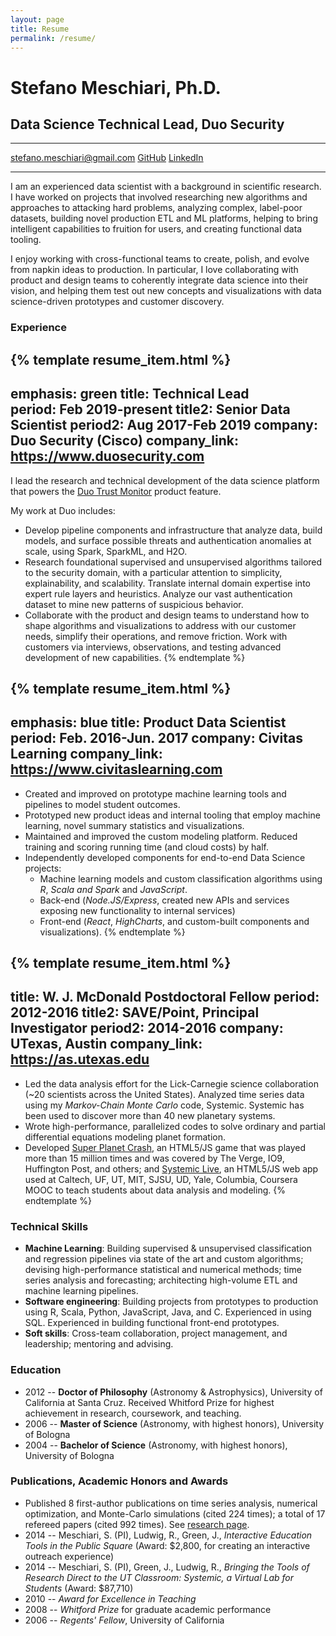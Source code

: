 ```yaml
---
layout: page
title: Resume
permalink: /resume/
---
```

<div class="float-right">
<!--
Downloadable resume coming back soon!
<a class="more" href="/meschiari_resume.pdf">Download PDF</a>
-->
</div>


<h1 class="name">Stefano Meschiari, Ph.D.</h1>
<h2 class="subtitle">Data Science Technical Lead, Duo Security</h2>
<hr>
<div class="links">
<a href="mailto:stefano.meschiari@gmail.com" class="ui circular button"><i class="mail outline icon"></i> stefano.meschiari@gmail.com</a>
<a href="https://github.com/stefano-meschiari" class="ui circular button"><i class="github icon"></i> GitHub</a>
<a href="https://www.linkedin.com/in/stefano-meschiari-46966242/" class="ui circular button"><i class="linkedin icon"></i> LinkedIn</a>
</div>
<hr>

I am an experienced data scientist with a background in scientific research. I have worked on projects that involved  researching new algorithms and approaches to attacking hard problems, analyzing complex, label-poor datasets, building novel production ETL and ML platforms, helping to bring intelligent capabilities to fruition for users, and creating functional data tooling.

I enjoy working with cross-functional teams to create, polish, and evolve from napkin ideas to production. In particular, I love collaborating with product and design teams to coherently integrate data science into their vision, and helping them test out new concepts and visualizations with data science-driven prototypes and customer discovery.

### Experience

{% template resume_item.html %}
---
emphasis: green
title: Technical Lead<br>
period: Feb 2019-present
title2: Senior Data Scientist
period2: Aug 2017-Feb 2019
company: Duo Security (Cisco)
company_link: https://www.duosecurity.com
---
I lead the research and technical development of the data science platform that powers the <a href="https://duo.com/blog/duo-trust-monitor-is-here-to-make-risk-detection-easy" target="_blank">Duo Trust Monitor</a> product feature.

My work at Duo includes:
* Develop pipeline components and infrastructure that analyze data, build models, and surface possible threats and authentication anomalies at scale, using Spark, SparkML, and H2O.
* Research foundational supervised and unsupervised algorithms tailored to the security domain, with a particular attention to simplicity, explainability, and scalability. Translate internal domain expertise into expert rule layers and heuristics. Analyze our vast authentication dataset to mine new patterns of suspicious behavior.
* Collaborate with the product and design teams to understand how to shape algorithms and visualizations to address with our customer needs, simplify their operations, and remove friction. Work with customers via interviews, observations, and testing advanced development of new capabilities.
{% endtemplate %}

{% template resume_item.html %}
---
emphasis: blue
title: Product Data Scientist
period: Feb. 2016-Jun. 2017
company: Civitas Learning
company_link: https://www.civitaslearning.com
---
* Created and improved on prototype machine learning tools and pipelines to model student outcomes.
* Prototyped new product ideas and internal tooling that employ machine learning, novel summary statistics and visualizations.
* Maintained and improved the custom modeling platform. Reduced training and scoring running time (and cloud costs) by half.
* Independently developed components for end-to-end Data Science projects:
  * Machine learning models and custom classification algorithms using *R*, *Scala and Spark* and *JavaScript*.
  * Back-end (*Node.JS/Express*, created new APIs and services exposing new functionality to internal services)
  * Front-end (*React*, *HighCharts*, and custom-built components and visualizations).
{% endtemplate %}

{% template resume_item.html %}
---
title: W. J. McDonald Postdoctoral Fellow
period: 2012-2016
title2: SAVE/Point, Principal Investigator
period2: 2014-2016
company: UTexas, Austin
company_link: https://as.utexas.edu
---
* Led the data analysis effort for the Lick-Carnegie science collaboration (~20 scientists across the United States). Analyzed time series data using my *Markov-Chain Monte Carlo* code, Systemic. Systemic has been used to discover more than 40 new planetary systems.
* Wrote high-performance, parallelized codes to solve ordinary and partial differential equations modeling planet formation.
* Developed [Super Planet Crash](/projects#spc), an HTML5/JS game that was played more than 15 million times and was covered by The Verge, IO9, Huffington Post, and others; and [Systemic Live](/projects#systemic), an HTML5/JS web app used at Caltech, UF, UT, MIT, SJSU, UD, Yale, Columbia, Coursera MOOC to teach students about data analysis and modeling.
{% endtemplate %}

### Technical Skills
* **Machine Learning**: Building supervised & unsupervised classification and regression pipelines via state of the art and custom algorithms; devising high-performance statistical and numerical methods; time series analysis and forecasting; architecting high-volume ETL and machine learning pipelines.
* **Software engineering**: Building projects from prototypes to production using R, Scala, Python, JavaScript, Java, and C. Experienced in using SQL. Experienced in building functional front-end prototypes.
* **Soft skills**: Cross-team collaboration, project management, and leadership; mentoring and advising.

### Education
* 2012 -- **Doctor of Philosophy** (Astronomy & Astrophysics), University of California at Santa Cruz. Received Whitford Prize for highest achievement in research, coursework, and teaching.
* 2006 -- **Master of Science** (Astronomy, with highest honors), University of Bologna
* 2004 -- **Bachelor of Science** (Astronomy, with highest honors), University of Bologna

### Publications, Academic Honors and Awards
* Published 8 first-author publications on time series analysis, numerical optimization, and Monte-Carlo simulations  (cited 224 times); a total of 17 refereed papers (cited 992 times). See [research page](/research).
* 2014 -- Meschiari, S. (PI), Ludwig, R., Green, J., *Interactive Education Tools in the Public Square* (Award: $2,800, for creating an interactive outreach experience)
* 2014 -- Meschiari, S. (PI), Green, J., Ludwig, R., *Bringing the Tools of Research Direct to the UT Classroom: Systemic, a Virtual Lab for Students* (Award: $87,710)
* 2010 -- *Award for Excellence in Teaching*
* 2008 -- *Whitford Prize* for graduate academic performance
* 2006 -- *Regents' Fellow*, University of California
